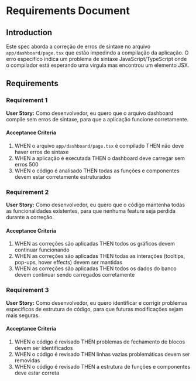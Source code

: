 # Requirements Document

## Introduction

Este spec aborda a correção de erros de sintaxe no arquivo `app/dashboard/page.tsx` que estão impedindo a compilação da aplicação. O erro específico indica um problema de sintaxe JavaScript/TypeScript onde o compilador está esperando uma vírgula mas encontrou um elemento JSX.

## Requirements

### Requirement 1

**User Story:** Como desenvolvedor, eu quero que o arquivo dashboard compile sem erros de sintaxe, para que a aplicação funcione corretamente.

#### Acceptance Criteria

1. WHEN o arquivo `app/dashboard/page.tsx` é compilado THEN não deve haver erros de sintaxe
2. WHEN a aplicação é executada THEN o dashboard deve carregar sem erros 500
3. WHEN o código é analisado THEN todas as funções e componentes devem estar corretamente estruturados

### Requirement 2

**User Story:** Como desenvolvedor, eu quero que o código mantenha todas as funcionalidades existentes, para que nenhuma feature seja perdida durante a correção.

#### Acceptance Criteria

1. WHEN as correções são aplicadas THEN todos os gráficos devem continuar funcionando
2. WHEN as correções são aplicadas THEN todas as interações (tooltips, pop-ups, hover effects) devem ser mantidas
3. WHEN as correções são aplicadas THEN todos os dados do banco devem continuar sendo carregados corretamente

### Requirement 3

**User Story:** Como desenvolvedor, eu quero identificar e corrigir problemas específicos de estrutura de código, para que futuras modificações sejam mais seguras.

#### Acceptance Criteria

1. WHEN o código é revisado THEN problemas de fechamento de blocos devem ser identificados
2. WHEN o código é revisado THEN linhas vazias problemáticas devem ser removidas
3. WHEN o código é revisado THEN a estrutura de funções e componentes deve estar correta